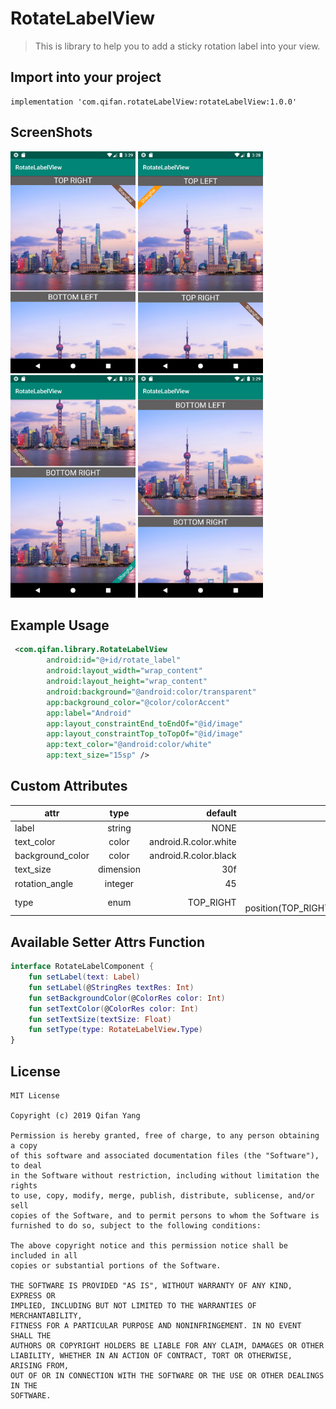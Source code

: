 # RotateLabelView
>This is library to help you to add a sticky rotation label into your view.

## Import into your project

```
implementation 'com.qifan.rotateLabelView:rotateLabelView:1.0.0'
```

## ScreenShots
 <img src="https://raw.githubusercontent.com/underwindfall/blogAssets/master/lib/RotationLabel/1.png" width="200px" />
 <img src="https://raw.githubusercontent.com/underwindfall/blogAssets/master/lib/RotationLabel/2.png" width="200px" />
 <img src="https://raw.githubusercontent.com/underwindfall/blogAssets/master/lib/RotationLabel/3.png" width="200px" />
 <img src="https://raw.githubusercontent.com/underwindfall/blogAssets/master/lib/RotationLabel/4.png" width="200px" />

## Example Usage
```xml
 <com.qifan.library.RotateLabelView
        android:id="@+id/rotate_label"
        android:layout_width="wrap_content"
        android:layout_height="wrap_content"
        android:background="@android:color/transparent"
        app:background_color="@color/colorAccent"
        app:label="Android"
        app:layout_constraintEnd_toEndOf="@id/image"
        app:layout_constraintTop_toTopOf="@id/image"
        app:text_color="@android:color/white"
        app:text_size="15sp" />
```

## Custom Attributes

| attr        | type          | default | meaning |
| ------------- |:-------------:| -----:|:-------------:|
| label    | string | NONE |  label content text|
| text_color     | color      |   android.R.color.white | label color|
| background_color| color      |    android.R.color.black |label background color|
| text_size| dimension      |    30f |label text size|
| rotation_angle| integer      |    45 |label rotation angle|
| type| enum      |    TOP_RIGHT |label rotation position(TOP_RIGHT,TOP_LEFT,BOTTOM_RIGHT,BOTTOM_LEFT)|

## Available Setter Attrs Function
```kotlin
interface RotateLabelComponent {
    fun setLabel(text: Label)
    fun setLabel(@StringRes textRes: Int)
    fun setBackgroundColor(@ColorRes color: Int)
    fun setTextColor(@ColorRes color: Int)
    fun setTextSize(textSize: Float)
    fun setType(type: RotateLabelView.Type)
}
```

## License

```
MIT License

Copyright (c) 2019 Qifan Yang

Permission is hereby granted, free of charge, to any person obtaining a copy
of this software and associated documentation files (the "Software"), to deal
in the Software without restriction, including without limitation the rights
to use, copy, modify, merge, publish, distribute, sublicense, and/or sell
copies of the Software, and to permit persons to whom the Software is
furnished to do so, subject to the following conditions:

The above copyright notice and this permission notice shall be included in all
copies or substantial portions of the Software.

THE SOFTWARE IS PROVIDED "AS IS", WITHOUT WARRANTY OF ANY KIND, EXPRESS OR
IMPLIED, INCLUDING BUT NOT LIMITED TO THE WARRANTIES OF MERCHANTABILITY,
FITNESS FOR A PARTICULAR PURPOSE AND NONINFRINGEMENT. IN NO EVENT SHALL THE
AUTHORS OR COPYRIGHT HOLDERS BE LIABLE FOR ANY CLAIM, DAMAGES OR OTHER
LIABILITY, WHETHER IN AN ACTION OF CONTRACT, TORT OR OTHERWISE, ARISING FROM,
OUT OF OR IN CONNECTION WITH THE SOFTWARE OR THE USE OR OTHER DEALINGS IN THE
SOFTWARE.
```
